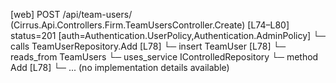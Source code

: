 [web] POST /api/team-users/  (Cirrus.Api.Controllers.Firm.TeamUsersController.Create)  [L74–L80] status=201 [auth=Authentication.UserPolicy,Authentication.AdminPolicy]
  └─ calls TeamUserRepository.Add [L78]
  └─ insert TeamUser [L78]
    └─ reads_from TeamUsers
  └─ uses_service IControlledRepository<TeamUser>
    └─ method Add [L78]
      └─ ... (no implementation details available)

